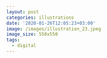 ```yaml
---
layout: post
categories: illustrations
date: '2020-01-26T12:05:23+03:00'
image: /images/illustration_23.jpeg
image_size: 550x550
tags:
  - digital
---
```

